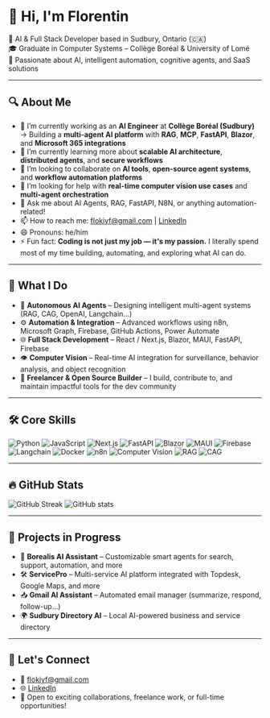 # 👋 Hi, I'm Florentin

🚀 AI & Full Stack Developer based in Sudbury, Ontario (🇨🇦)  
🎓 Graduate in Computer Systems – Collège Boréal & University of Lomé  
🧠 Passionate about AI, intelligent automation, cognitive agents, and SaaS solutions

---

## 🔍 About Me

- 🔭 I’m currently working as an **AI Engineer** at **Collège Boréal (Sudbury)**  
  → Building a **multi-agent AI platform** with **RAG**, **MCP**, **FastAPI**, **Blazor**, and **Microsoft 365 integrations**
- 🌱 I’m currently learning more about **scalable AI architecture**, **distributed agents**, and **secure workflows**
- 👯 I’m looking to collaborate on **AI tools**, **open-source agent systems**, and **workflow automation platforms**
- 🤔 I’m looking for help with **real-time computer vision use cases** and **multi-agent orchestration**
- 💬 Ask me about AI Agents, RAG, FastAPI, N8N, or anything automation-related!
- 📫 How to reach me: [flokiyf@gmail.com](mailto:flokiyf@gmail.com) | [LinkedIn](https://www.linkedin.com/in/florentin-kassegni)
- 😄 Pronouns: he/him
- ⚡ Fun fact: **Coding is not just my job — it's my passion.** I literally spend most of my time building, automating, and exploring what AI can do.

---

## 🧩 What I Do

- 🤖 **Autonomous AI Agents** – Designing intelligent multi-agent systems (RAG, CAG, OpenAI, Langchain…)
- ⚙️ **Automation & Integration** – Advanced workflows using n8n, Microsoft Graph, Firebase, GitHub Actions, Power Automate
- 🌐 **Full Stack Development** – React / Next.js, Blazor, MAUI, FastAPI, Firebase
- 👁️ **Computer Vision** – Real-time AI integration for surveillance, behavior analysis, and object recognition
- 💼 **Freelancer & Open Source Builder** – I build, contribute to, and maintain impactful tools for the dev community

---

## 🛠️ Core Skills

![Python](https://img.shields.io/badge/-Python-333?style=flat&logo=python)
![JavaScript](https://img.shields.io/badge/-JavaScript-333?style=flat&logo=javascript)
![Next.js](https://img.shields.io/badge/-Next.js-333?style=flat&logo=next.js)
![FastAPI](https://img.shields.io/badge/-FastAPI-333?style=flat&logo=fastapi)
![Blazor](https://img.shields.io/badge/-Blazor-333?style=flat&logo=blazor)
![MAUI](https://img.shields.io/badge/-MAUI-333?style=flat&logo=microsoft)
![Firebase](https://img.shields.io/badge/-Firebase-333?style=flat&logo=firebase)
![Langchain](https://img.shields.io/badge/-Langchain-333?style=flat&logo=openai)
![Docker](https://img.shields.io/badge/-Docker-333?style=flat&logo=docker)
![n8n](https://img.shields.io/badge/-n8n-333?style=flat&logo=n8n)
![Computer Vision](https://img.shields.io/badge/-Computer%20Vision-333?style=flat&logo=opencv)
![RAG](https://img.shields.io/badge/-RAG-333?style=flat&logo=openai)
![CAG](https://img.shields.io/badge/-CAG-333?style=flat&logo=openai)

---

## 🔥 GitHub Stats

![GitHub Streak](https://github-readme-streak-stats.herokuapp.com?user=flokiyf&theme=default)
![GitHub stats](https://github-readme-stats.vercel.app/api?username=flokiyf&show_icons=true&hide_title=true&count_private=true&include_all_commits=true)

---

## 🚧 Projects in Progress

- 🧠 **Borealis AI Assistant** – Customizable smart agents for search, support, automation, and more
- 🛠 **ServicePro** – Multi-service AI platform integrated with Topdesk, Google Maps, and more
- 📥 **Gmail AI Assistant** – Automated email manager (summarize, respond, follow-up…)
- 🌍 **Sudbury Directory AI** – Local AI-powered business and service directory

---

## 💬 Let's Connect

- 📧 [flokiyf@gmail.com](mailto:flokiyf@gmail.com)
- 🌐 [LinkedIn](https://www.linkedin.com/in/florentin-kassegni)
- 🤝 Open to exciting collaborations, freelance work, or full-time opportunities!
